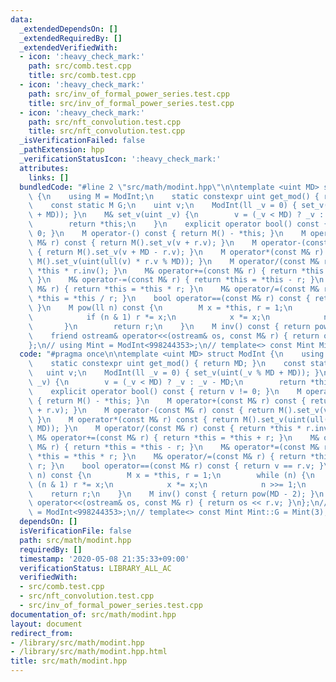 ```yaml
---
data:
  _extendedDependsOn: []
  _extendedRequiredBy: []
  _extendedVerifiedWith:
  - icon: ':heavy_check_mark:'
    path: src/comb.test.cpp
    title: src/comb.test.cpp
  - icon: ':heavy_check_mark:'
    path: src/inv_of_formal_power_series.test.cpp
    title: src/inv_of_formal_power_series.test.cpp
  - icon: ':heavy_check_mark:'
    path: src/nft_convolution.test.cpp
    title: src/nft_convolution.test.cpp
  _isVerificationFailed: false
  _pathExtension: hpp
  _verificationStatusIcon: ':heavy_check_mark:'
  attributes:
    links: []
  bundledCode: "#line 2 \"src/math/modint.hpp\"\n\ntemplate <uint MD> struct ModInt\
    \ {\n    using M = ModInt;\n    static constexpr uint get_mod() { return MD; }\n\
    \    const static M G;\n    uint v;\n    ModInt(ll _v = 0) { set_v(uint(_v % MD\
    \ + MD)); }\n    M& set_v(uint _v) {\n        v = (_v < MD) ? _v : _v - MD;\n\
    \        return *this;\n    }\n    explicit operator bool() const { return v !=\
    \ 0; }\n    M operator-() const { return M() - *this; }\n    M operator+(const\
    \ M& r) const { return M().set_v(v + r.v); }\n    M operator-(const M& r) const\
    \ { return M().set_v(v + MD - r.v); }\n    M operator*(const M& r) const { return\
    \ M().set_v(uint(ull(v) * r.v % MD)); }\n    M operator/(const M& r) const { return\
    \ *this * r.inv(); }\n    M& operator+=(const M& r) { return *this = *this + r;\
    \ }\n    M& operator-=(const M& r) { return *this = *this - r; }\n    M& operator*=(const\
    \ M& r) { return *this = *this * r; }\n    M& operator/=(const M& r) { return\
    \ *this = *this / r; }\n    bool operator==(const M& r) const { return v == r.v;\
    \ }\n    M pow(ll n) const {\n        M x = *this, r = 1;\n        while (n) {\n\
    \            if (n & 1) r *= x;\n            x *= x;\n            n >>= 1;\n \
    \       }\n        return r;\n    }\n    M inv() const { return pow(MD - 2); }\n\
    \    friend ostream& operator<<(ostream& os, const M& r) { return os << r.v; }\n\
    };\n// using Mint = ModInt<998244353>;\n// template<> const Mint Mint::G = Mint(3);\n"
  code: "#pragma once\n\ntemplate <uint MD> struct ModInt {\n    using M = ModInt;\n\
    \    static constexpr uint get_mod() { return MD; }\n    const static M G;\n \
    \   uint v;\n    ModInt(ll _v = 0) { set_v(uint(_v % MD + MD)); }\n    M& set_v(uint\
    \ _v) {\n        v = (_v < MD) ? _v : _v - MD;\n        return *this;\n    }\n\
    \    explicit operator bool() const { return v != 0; }\n    M operator-() const\
    \ { return M() - *this; }\n    M operator+(const M& r) const { return M().set_v(v\
    \ + r.v); }\n    M operator-(const M& r) const { return M().set_v(v + MD - r.v);\
    \ }\n    M operator*(const M& r) const { return M().set_v(uint(ull(v) * r.v %\
    \ MD)); }\n    M operator/(const M& r) const { return *this * r.inv(); }\n   \
    \ M& operator+=(const M& r) { return *this = *this + r; }\n    M& operator-=(const\
    \ M& r) { return *this = *this - r; }\n    M& operator*=(const M& r) { return\
    \ *this = *this * r; }\n    M& operator/=(const M& r) { return *this = *this /\
    \ r; }\n    bool operator==(const M& r) const { return v == r.v; }\n    M pow(ll\
    \ n) const {\n        M x = *this, r = 1;\n        while (n) {\n            if\
    \ (n & 1) r *= x;\n            x *= x;\n            n >>= 1;\n        }\n    \
    \    return r;\n    }\n    M inv() const { return pow(MD - 2); }\n    friend ostream&\
    \ operator<<(ostream& os, const M& r) { return os << r.v; }\n};\n// using Mint\
    \ = ModInt<998244353>;\n// template<> const Mint Mint::G = Mint(3);\n"
  dependsOn: []
  isVerificationFile: false
  path: src/math/modint.hpp
  requiredBy: []
  timestamp: '2020-05-08 21:35:33+09:00'
  verificationStatus: LIBRARY_ALL_AC
  verifiedWith:
  - src/comb.test.cpp
  - src/nft_convolution.test.cpp
  - src/inv_of_formal_power_series.test.cpp
documentation_of: src/math/modint.hpp
layout: document
redirect_from:
- /library/src/math/modint.hpp
- /library/src/math/modint.hpp.html
title: src/math/modint.hpp
---
```

